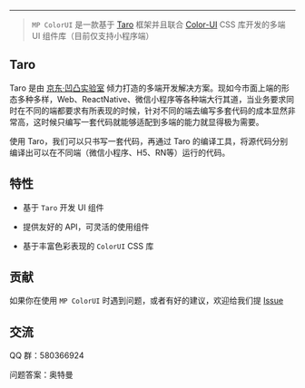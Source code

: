 ***

> `MP ColorUI` 是一款基于 [Taro](https://taro.aotu.io/) 框架并且联合 [Color-UI](https://github.com/weilanwl/ColorUI) CSS 库开发的多端 UI 组件库（目前仅支持小程序端）



## Taro

Taro 是由 [京东·凹凸实验室](https://aotu.io/) 倾力打造的多端开发解决方案。现如今市面上端的形态多种多样，Web、ReactNative、微信小程序等各种端大行其道，当业务要求同时在不同的端都要求有所表现的时候，针对不同的端去编写多套代码的成本显然非常高，这时候只编写一套代码就能够适配到多端的能力就显得极为需要。

使用 Taro，我们可以只书写一套代码，再通过 Taro 的编译工具，将源代码分别编译出可以在不同端（微信小程序、H5、RN等）运行的代码。

## 特性

- 基于 `Taro` 开发 UI 组件

- 提供友好的 API，可灵活的使用组件

- 基于丰富色彩表现的 `ColorUI` CSS 库

## 贡献

如果你在使用 `MP ColorUI` 时遇到问题，或者有好的建议，欢迎给我们提 [Issue](https://github.com/yinLiangDream/mp-colorui/issues) 



## 交流

QQ 群：580366924

问题答案：奥特曼